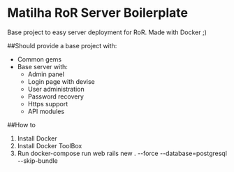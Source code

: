 # Matilha RoR Server Boilerplate 

Base project to easy server deployment for RoR.
Made with Docker ;)

##Should provide a base project with:
- Common gems
- Base server with:
	- Admin panel
	- Login page with devise
	- User administration
	- Password recovery
	- Https support
	- API modules
	


##How to

1. Install Docker
2. Install Docker ToolBox
3. Run docker-compose run web rails new . --force --database=postgresql --skip-bundle



